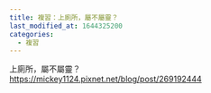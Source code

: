 ```yaml
---
title: 複習：上廁所，屬不屬靈？
last_modified_at: 1644325200
categories:
  - 複習
---
```


<p>上廁所，屬不屬靈？<br>
<a href="https://mickey1124.pixnet.net/blog/post/269192444" target="_blank">https://mickey1124.pixnet.net/blog/post/269192444</a></p>

<p>&nbsp;</p>

